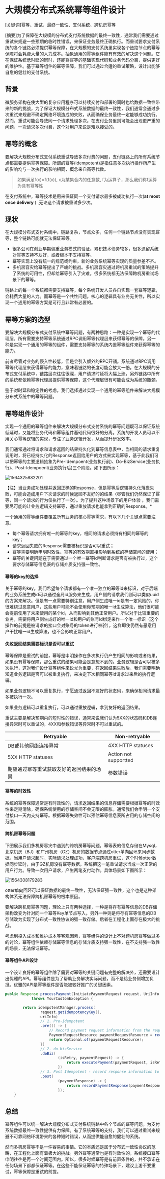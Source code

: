 # 大规模分布式系统幂等组件设计

[关键词]幂等、重试、最终一致性、支付系统、跨机房幂等

[摘要]为了保障在大规模的分布式支付系统数据的最终一致性，通常我们需要通过重试来规避一些预期的临时性错误，来保证业务最终正确执行。而重试要求支付系统的各个链路必须提供幂等保障，在大规模的支付系统里实现各个链路节点的幂等保障将会耗费大量的人力成本。抽象通用的幂等组件能有有效的解决这个问题。它在保证系统低时延的同时，还能将幂等的基础实现代码和业务代码分离，提供更好的维护性。基于幂等组件的幂等保障，我们可以通过合适的重试策略，设计出能够自愈的健壮的支付系统。

## 背景

微服务架构在使大型的复杂应用程序可以持续交付和部署的同时也给数据一致性带来的新的挑战，为了保证大规模分布式系统数据的最终一致性，我们通常会通过多次重试来规避不确定网络坏境造成的失败，从而确保业务最终一定能够成功执行。然而，重试可能会导致同一个请求处理多次，在支付业务里则可能会出现更严重的问题，一次请求多次付费，这个对用户来说是难以接受的。

## 幂等的概念

要解决大规模分布式支付系统重试导致多次付费的问题，支付链路上的所有系统节点都需要提供幂等保障。所谓的幂等(idempotent)是指任意多次执行操作所产生的影响均与一次执行的影响相同，概念来自高等代数。

> 如果满足f(x)=f(f(x)), x为某集合内的任意数, f为运算子，那么我们称f运算为具有幂等性

在支付系统中，幂等技术是用来保证同一个支付请求最多被成功执行一次(**at most once delivery** ) ,无论这个请求被重试多少次。

## 现状

在大规模分布式支付系统中，链路复杂，节点众多，任何一个链路节点没有实现幂等，整个链路可能就无法保证幂等。

- 很多公司在创业早期偏重业务模式的验证，累积技术债务较多，很多遗留系统对幂等支持不友好，或者根本不支持幂等。
- 幂等实现上没有统一的规范或约束，新的业务系统幂等实现的质量参差不齐。
- 多机房容灾给幂等提出了严峻的挑战。多机房容灾通过跨机房重试的策略提升了系统的可用性，但却给幂等引入了灾难，很多系统都无法保障跨机房重试场景下的幂等。

链路上的每一个系统都需要支持幂等，每个系统开发人员各自实现一套幂等逻辑，会耗费大量的人力。而幂等是一个共性问题，核心的逻辑具有业务无关性，所以实现一个通用的幂等方案是可行且非常有必要的。

## 幂等方案的选型

要解决大规模分布式支付系统中幂等问题，有两种思路：一种是实现一个幂等的代理层，所有需要支持幂等系统通过RPC调用幂等代理层来获得幂等的保障。另一种是实现一个通用的幂等的组件，需要支持幂等的系统内置幂等组件来获得幂等的能力。

前者尽管对业务的侵入性较低，但是会引入额外的RPC开销。系统通过RPC调用幂等代理层来获得幂等的能力，意味着链路的长度可能会放大一倍。在大规模的分布式支付系统中，链路层次往往很深，用户请求时延将大幅上涨，另外链路中所有的系统都依赖幂等代理层提供幂等保障，这个代理层很有可能会成为系统的瓶颈。

鉴于对时延和稳定性的考虑，我们选择通过实现一个通用的幂等组件来解决大规模分布式系统中的幂等问题。

## 幂等组件设计

实现一个通用的幂等组件来解决大规模分布式支付系统的幂等问题既可以保证系统低延时，又能将业务代码和幂等组件基础代码很好的分离。系统的开发人员可以不用关心幂等逻辑的实现，专注了业务逻辑开发，从而提升研发效率。

我们通常通过将请求和请求返回的结果持久化到幂等信息表中，当相同的请求重复调用时，将已经持久化的Response返回给用户的方式来实现幂等，基于此我们可以把幂等的主要逻辑抽象为Pre-Idempoent(业务执行前)、Do-BizService(业务执行)、Post-Idempoent(业务执行后)三个阶段。如下图所示：

![1564325882201](doc/1564325882201.png)

【注】当业务成功处理并返回正确的Response，但是幂等后逻辑持久化落盘失败，可能会造成用户下次请求的时候返回不友好的的结果（尽管我们仍然保证了幂等，同一个请求的行为仅执行了一次）。为了提升这种场景下的用户体验 ，我们需要尽可能的让业务逻辑支持幂等，通过重放请求也能拿到正确的Response。*

一个通用的幂等组件要覆盖所有业务的核心幂等需求，有以下几个关键点需要注意。

- 每个幂等请求拥有唯一的幂等的key，相同的请求必须持有相同的幂等的key；
- 请求返回失败的Response需要被标识是否可以重试；
- 幂等需要明确申明时效性，幂等的有效期直接影响到系统的存储空间的使用；
- 幂等的关键问题在于需要通过一个唯一幂等id判断请求是否有被执行过，这个要求存储幂等信息表的存储介质支持强一致性。

#### 幂等的key的选择

关于幂等的key，我们希望每个请求都有一个唯一独立的幂等id来标识，对于后端的业务系统生成id可以通过全局id服务来生成，用户侧的请求我们则可以类似uuid的方案来解决。但是有一点需要特别注意，用户侧生成唯一id是有一定风险的，你很难绕过恶意用户，这些用户可能不会使用你预期的唯一id生成算法，他们很可能会提前使用了未来使用的某个id，从而影响到其他正常用户。所以对于比较重要的业务，需要将用户侧生成好的唯一id和用户的账号id绑定来作一个唯一标识（这个操作的前提是被请求的接口会对账号的token进行校验），这样即使仍然有恶意用户干扰唯一id生成算法，也不会影响正常用户。

#### 失败返回结果需要标识是否可以重试

幂等保障是重试的前提，幂等是申明操作在多次执行仍产生相同的影响或者结果，如果没有幂等保障，那么重试的结果可能会是意想不到的。业务逻辑是否可以被多次执行，这对我们设计幂等组件来说尤为重要，在返回结果失败后，我们需要明确知道业务逻辑是否可以被重复执行，来决定下次相同幂等id请求过来后的执行逻辑。

如果业务逻辑不可以重复执行，宁愿通过返回不友好的状态码，来确保相同请求最多被执行一次。

如果业务逻辑可以重复执行，可以通过重放逻辑，拿到友好的返回结果。

重试主要是解决预期内的短时性的错误，通常来说我们认为5XX的状态码和DB连接异常时可以重试的，4XX和参数错误等异常时不可以重试的。

| Retryable                                | Non-retryable         |
| ---------------------------------------- | --------------------- |
| DB或其他网络连接异常                     | 4XX HTTP statuses     |
| 5XX HTTP statuses                        | Action not supportted |
| 期望通过幂等重试获取友好的返回结果的场景 | 参数错误              |

#### 幂等的时效性

系统的幂等保障通常是有时效性的，请求返回结果的信息存储需要根据幂等的时效性来定期清除，确保系统使用的存储空间不会无限的膨胀。通常我们会申明一个支付接口一天内支持幂等。根据幂等失效性可以预估幂等信息表所占用的存储空间的范围。

#### 跨机房幂等问题

下图展示我们多机房容灾中遇到的跨机房幂等问题，幂等表的信息存储在Mysql，北京机房（BJ）和广州机房（GZ）机房的数据节点通过otter单向回环来同步数据。当用户请求超时，实际请求处理成功，客户端跨机房重试，这个时候otter数据同步延时，由于GZ机房没有幂等数据，系统把这一笔重试请求当成一次正常的用户行为。导致一次用户请求，产生两笔支付动作。具体场景如下图所示：

![1564308179283](doc/1564308179283.png)

otter单向回环可以保证数据的最终一致性，无法保证强一致性，这个也是这种架构体系无法保障跨机房幂等的根本原因。

要解决跨机房幂等问题，理论上只有两种选择，一种是将存有幂等信息的DB存储架构改变为针对同一个幂等Key单节点写入，另外一种则是将存有幂等信息的DB存储改为实现了分布式一致性协议的强一致存储。后者在工程化上面存在极大的挑战。

考虑到投入成本和维护成本等客观因素，幂等组件的设计上不对跨机房幂等做过多的讨论，幂等组件依赖存储幂等信息的存储介质支持强一致性，在不支持强一致性的场景，无法保证幂等。

#### 幂等组件API设计

一个设计良好的幂等组件除了需要对幂等的关键问题有完整的解决外，还需要设计出优雅的API。幂等组件是为了帮助业务解决实际问题，而不是给业务侧增加负担。优雅的API是幂等组件是否能被较好推广的关键因素。

```java
public Response processPayment(InitiatePaymentRequest request, UriInfo uriInfo)
            throws YourCustomException {

        return idempotentManager.process(
                request.getIdempotencyKey(),
                uriInfo)
                // 1. Pre-Idempotent
                .pre(() -> {
                    // Record payment request information from the request object
                    PaymentRequestResource paymentRequestResource = recordPaymentRequest(request);
                    return Optional.of(paymentRequestResource);
                })
                // 2. do-bizService
                .doBiz(
                        (isRetry, paymentRequest) -> {
                            return executePayment(paymentRequest, isRetry);
                        })
                // 3. Post Idempotent - record response information to database
                .post(
                        (paymentResponse) -> {
                            return recordPaymentResponse(paymentResponse);
                        });
    }

```

## 总结

幂等组件可以统一解决大规模分布式支付系统链路中各个节点的幂等问题。为支付系统数据最终一致性提供有力保障。有了系统幂等的支持，我们可以通过重试来规避不可靠网络环境带来的各种短时错误，从而提供能自愈的健壮的系统。

然而多机房幂等不是一件容易的事情。它的本质还是属于分布式一致性协议的范畴，在工程化上面有着极大的挑战。另外幂等通常也是有时效性的，系统接口幂等申明往往是再一个时间范围内。所以，很多时候幂等是有前置条件的，并不承诺在任何场景下都都保证幂等。在这些不能保证幂等的特殊场景下，建议上游不要重试，幂等保障是重试的前提。

